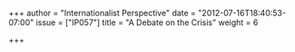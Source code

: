 +++
author = "Internationalist Perspective"
date = "2012-07-16T18:40:53-07:00"
issue = ["IP057"]
title = "A Debate on the Crisis"
weight = 6

+++